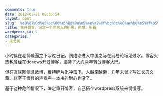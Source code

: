 ```yaml
---
comments: true
date: 2012-02-21 08:35:54
layout: post
slug: '%e9%87%8d%e5%bc%80%e5%8d%9a%e5%ae%a2%ef%bc%8c%e8%ae%b0%e5%bf%b5%e4%b8%80%e4%b8%aa%e8%80%81%e7%94%b7%e4%ba%ba%e7%9a%84%e6%89%80%e6%80%9d%ef%bc%8c%e6%89%80%e6%83%b3%ef%bc%8c%e6%89%80%e7%9c%8b'
title: 重开博客，记念一个老男人的所思，所想，所看
wordpress_id: 5
categories:
- 未分类
---
```


小时候在老师威逼之下写过日记，网络刚进入中国之际在网易论坛灌过水。博客火热也曾经在donews开过博客，坚持了大约两年转战博客大巴。

但在互联网信息微博，维特碎片化冲击下。人越来越懒，几年未曾才写过长的文章。以至于慢慢的连看完一本书的耐心也没了。

基于这种危险情况下，决定重开博客，自己搭个wordpress系统来慢慢写。
